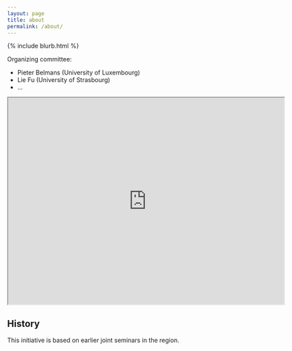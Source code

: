 ```yaml
---
layout: page
title: about
permalink: /about/
---
```


{% include blurb.html %}

Organizing committee:
* Pieter Belmans (University of Luxembourg)
* Lie Fu (University of Strasbourg)
* ...

<iframe src="https://www.google.com/maps/d/embed?mid=1AnGpg8zoFzSqQQQ5tGM6ngQyBmuWQ7w&ehbc=2E312F" width="640" height="480"></iframe>

## History

This initiative is based on earlier joint seminars in the region.
